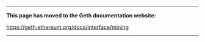 ***

**This page has moved to the Geth documentation website:**

https://geth.ethereum.org/docs/interface/mining
***